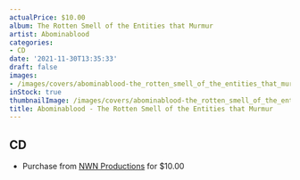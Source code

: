 ```yaml
---
actualPrice: $10.00
album: The Rotten Smell of the Entities that Murmur
artist: Abominablood
categories:
- CD
date: '2021-11-30T13:35:33'
draft: false
images:
- /images/covers/abominablood-the_rotten_smell_of_the_entities_that_murmur.jpg
inStock: true
thumbnailImage: /images/covers/abominablood-the_rotten_smell_of_the_entities_that_murmur-thumb.jpg
title: Abominablood - The Rotten Smell of the Entities that Murmur
---
```


## CD
* Purchase from [NWN Productions](http://shop.nwnprod.com/index.php?route=product/product&path=93&product_id=9754&sort=pd.name&order=ASC) for $10.00
